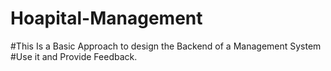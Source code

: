 # Hoapital-Management
#This Is a Basic Approach to design the Backend of a Management System
#Use it and Provide Feedback.
